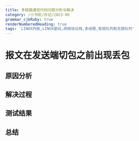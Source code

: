 ```yaml
---
title: 多链路通信代码问题分析与解决
category: /小书匠/日记/2023-06
grammar_cjkRuby: true
renderNumberedHeading: true
tags: 'LINUX内核,LINUX驱动,网络协议栈,多线程,有锁队列和无锁队列'
---
```



# 报文在发送端切包之前出现丢包
## 原因分析

## 解决过程 

## 测试结果

## 总结

